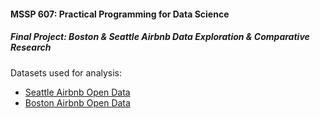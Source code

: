 #### MSSP 607: Practical Programming for Data Science
##### Final Project: Boston & Seattle Airbnb Data Exploration & Comparative Research
Datasets used for analysis: <br>
* [Seattle Airbnb Open Data](https://www.kaggle.com/airbnb/seattle)<br>
* [Boston Airbnb Open Data](https://www.kaggle.com/airbnb/boston)<br>
